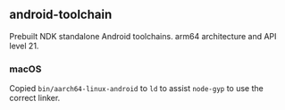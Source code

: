 ## android-toolchain

Prebuilt NDK standalone Android toolchains. arm64 architecture and API level 21.

### macOS

Copied `bin/aarch64-linux-android` to `ld` to assist `node-gyp` to use the
correct linker.
